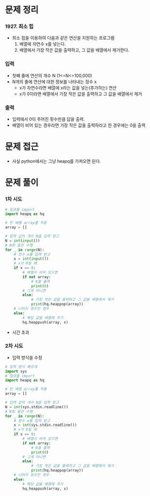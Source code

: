 # 문제 정리
### 1927. 최소 힙
* 최소 힙을 이용하여 다음과 같은 연산을 지원하는 프로그램
  1. 배열에 자연수 x를 넣는다.
  2. 배열에서 가장 작은 값을 출력하고, 그 값을 배열에서 제거한다.
### 입력
* 첫째 줄에 연산의 개수 N (1<=N<=100,000)
* N개의 줄에 연산에 대한 정보를 나타내는 정수 x
  * x가 자연수라면 배열에 x라는 값을 넣는(추가하는) 연산
  * x가 0이라면 배열에서 가장 작은 값을 출력하고 그 값을 배열에서 제거
### 출력
* 입력에서 0이 주어진 횟수만큼 답을 출력.
* 배열이 비어 있는 경우라면 가장 작은 값을 출력하라고 한 경우에는 0을 출력
# 문제 접근
* 사실 python에서는 그냥 heapq를 가져오면 된다.
# 문제 풀이
### 1차 시도
```python
# 힙큐를 import
import heapq as hq

# 빈 배열 array를 적용
array = []

# 입력 값의 개수 N을 입력 받고
N = int(input())
# N회 동안 수행
for _ in range(N):
    # 정수 x를 입력 받고
    x = int(input())
    # x가 0일 때
    if x == 0:
        # 배열이 비어 있으면
        if not array:
            # 0을 출력
            print(0)
        # 그게 아니면
        else: 
            # 가장 작은 값을 출력하고 그 값을 배열에서 제거
            print(hq.heappop(array))
    # 나머지 정수인 경우
    else:
        # 해당 값을 배열에 추가
        hq.heappush(array, x)
```
* 시간 초과
### 2차 시도
* 입력 방식을 수정
```python
# 입력 방시 빠르게
import sys
# 힙큐를 import
import heapq as hq

# 빈 배열 array를 적용
array = []

# 입력 값의 개수 N을 입력 받고
N = int(sys.stdin.readline())
# N회 동안 수행
for _ in range(N):
    # 정수 x를 입력 받고
    x = int(sys.stdin.readline())
    # x가 0일 때
    if x == 0:
        # 배열이 비어 있으면
        if not array:
            # 0을 출력
            print(0)
        # 그게 아니면
        else: 
            # 가장 작은 값을 출력하고 그 값을 배열에서 제거
            print(hq.heappop(array))
    # 나머지 정수인 경우
    else:
        # 해당 값을 배열에 추가
        hq.heappush(array, x)
```